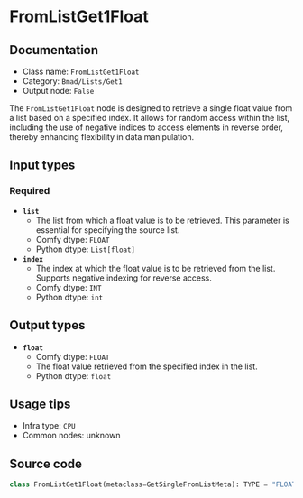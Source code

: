 # FromListGet1Float
## Documentation
- Class name: `FromListGet1Float`
- Category: `Bmad/Lists/Get1`
- Output node: `False`

The `FromListGet1Float` node is designed to retrieve a single float value from a list based on a specified index. It allows for random access within the list, including the use of negative indices to access elements in reverse order, thereby enhancing flexibility in data manipulation.
## Input types
### Required
- **`list`**
    - The list from which a float value is to be retrieved. This parameter is essential for specifying the source list.
    - Comfy dtype: `FLOAT`
    - Python dtype: `List[float]`
- **`index`**
    - The index at which the float value is to be retrieved from the list. Supports negative indexing for reverse access.
    - Comfy dtype: `INT`
    - Python dtype: `int`
## Output types
- **`float`**
    - Comfy dtype: `FLOAT`
    - The float value retrieved from the specified index in the list.
    - Python dtype: `float`
## Usage tips
- Infra type: `CPU`
- Common nodes: unknown


## Source code
```python
class FromListGet1Float(metaclass=GetSingleFromListMeta): TYPE = "FLOAT"

```
